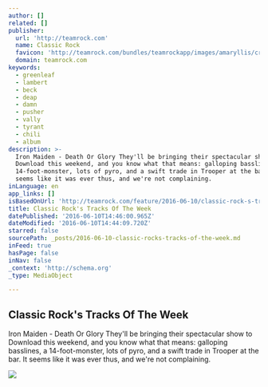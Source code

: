 ```yaml
---
author: []
related: []
publisher:
  url: 'http://teamrock.com'
  name: Classic Rock
  favicon: 'http://teamrock.com/bundles/teamrockapp/images/amaryllis/cr-favicon.ico'
  domain: teamrock.com
keywords:
  - greenleaf
  - lambert
  - beck
  - deap
  - damn
  - pusher
  - vally
  - tyrant
  - chili
  - album
description: >-
  Iron Maiden - Death Or Glory They'll be bringing their spectacular show to
  Download this weekend, and you know what that means: galloping basslines, a
  14-foot-monster, lots of pyro, and a swift trade in Trooper at the bar. It
  seems like it was ever thus, and we're not complaining.
inLanguage: en
app_links: []
isBasedOnUrl: 'http://teamrock.com/feature/2016-06-10/classic-rock-s-tracks-of-the-week-78'
title: Classic Rock's Tracks Of The Week
datePublished: '2016-06-10T14:46:00.965Z'
dateModified: '2016-06-10T14:44:09.720Z'
starred: false
sourcePath: _posts/2016-06-10-classic-rocks-tracks-of-the-week.md
inFeed: true
hasPage: false
inNav: false
_context: 'http://schema.org'
_type: MediaObject

---
```

<article style=""><h1>Classic Rock's Tracks Of The Week</h1><p>Iron Maiden - Death Or Glory They'll be bringing their spectacular show to Download this weekend, and you know what that means: galloping basslines, a 14-foot-monster, lots of pyro, and a swift trade in Trooper at the bar. It seems like it was ever thus, and we're not complaining.</p><img src="http://assets.teamrock.com:80/image/41a793ca-842c-4aa2-8620-100e94d91805?w=1280" /></article>